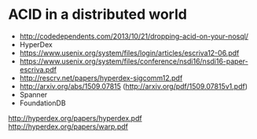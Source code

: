 # ACID in a distributed world


* http://codedependents.com/2013/10/21/dropping-acid-on-your-nosql/
* HyperDex
* https://www.usenix.org/system/files/login/articles/escriva12-06.pdf
* https://www.usenix.org/system/files/conference/nsdi16/nsdi16-paper-escriva.pdf
* http://rescrv.net/papers/hyperdex-sigcomm12.pdf
* http://arxiv.org/abs/1509.07815 (http://arxiv.org/pdf/1509.07815v1.pdf)
* Spanner
* FoundationDB


http://hyperdex.org/papers/hyperdex.pdf
http://hyperdex.org/papers/warp.pdf
